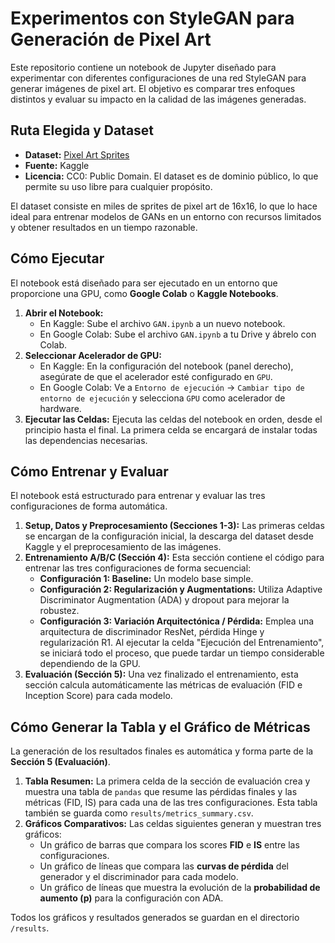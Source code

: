 # Experimentos con StyleGAN para Generación de Pixel Art

Este repositorio contiene un notebook de Jupyter diseñado para experimentar con diferentes configuraciones de una red StyleGAN para generar imágenes de pixel art. El objetivo es comparar tres enfoques distintos y evaluar su impacto en la calidad de las imágenes generadas.

## Ruta Elegida y Dataset

-   **Dataset:** [Pixel Art Sprites](https://www.kaggle.com/datasets/ebrahimelgazar/pixel-art)
-   **Fuente:** Kaggle
-   **Licencia:** CC0: Public Domain. El dataset es de dominio público, lo que permite su uso libre para cualquier propósito.

El dataset consiste en miles de sprites de pixel art de 16x16, lo que lo hace ideal para entrenar modelos de GANs en un entorno con recursos limitados y obtener resultados en un tiempo razonable.

## Cómo Ejecutar

El notebook está diseñado para ser ejecutado en un entorno que proporcione una GPU, como **Google Colab** o **Kaggle Notebooks**.

1.  **Abrir el Notebook:**
    -   En Kaggle: Sube el archivo `GAN.ipynb` a un nuevo notebook.
    -   En Google Colab: Sube el archivo `GAN.ipynb` a tu Drive y ábrelo con Colab.
2.  **Seleccionar Acelerador de GPU:**
    -   En Kaggle: En la configuración del notebook (panel derecho), asegúrate de que el acelerador esté configurado en `GPU`.
    -   En Google Colab: Ve a `Entorno de ejecución` -> `Cambiar tipo de entorno de ejecución` y selecciona `GPU` como acelerador de hardware.
3.  **Ejecutar las Celdas:** Ejecuta las celdas del notebook en orden, desde el principio hasta el final. La primera celda se encargará de instalar todas las dependencias necesarias.

## Cómo Entrenar y Evaluar

El notebook está estructurado para entrenar y evaluar las tres configuraciones de forma automática.

1.  **Setup, Datos y Preprocesamiento (Secciones 1-3):** Las primeras celdas se encargan de la configuración inicial, la descarga del dataset desde Kaggle y el preprocesamiento de las imágenes.
2.  **Entrenamiento A/B/C (Sección 4):** Esta sección contiene el código para entrenar las tres configuraciones de forma secuencial:
    -   **Configuración 1: Baseline:** Un modelo base simple.
    -   **Configuración 2: Regularización y Augmentations:** Utiliza Adaptive Discriminator Augmentation (ADA) y dropout para mejorar la robustez.
    -   **Configuración 3: Variación Arquitectónica / Pérdida:** Emplea una arquitectura de discriminador ResNet, pérdida Hinge y regularización R1.
    Al ejecutar la celda "Ejecución del Entrenamiento", se iniciará todo el proceso, que puede tardar un tiempo considerable dependiendo de la GPU.
3.  **Evaluación (Sección 5):** Una vez finalizado el entrenamiento, esta sección calcula automáticamente las métricas de evaluación (FID e Inception Score) para cada modelo.

## Cómo Generar la Tabla y el Gráfico de Métricas

La generación de los resultados finales es automática y forma parte de la **Sección 5 (Evaluación)**.

1.  **Tabla Resumen:** La primera celda de la sección de evaluación crea y muestra una tabla de `pandas` que resume las pérdidas finales y las métricas (FID, IS) para cada una de las tres configuraciones. Esta tabla también se guarda como `results/metrics_summary.csv`.
2.  **Gráficos Comparativos:** Las celdas siguientes generan y muestran tres gráficos:
    -   Un gráfico de barras que compara los scores **FID** e **IS** entre las configuraciones.
    -   Un gráfico de líneas que compara las **curvas de pérdida** del generador y el discriminador para cada modelo.
    -   Un gráfico de líneas que muestra la evolución de la **probabilidad de aumento (p)** para la configuración con ADA.

Todos los gráficos y resultados generados se guardan en el directorio `/results`.
